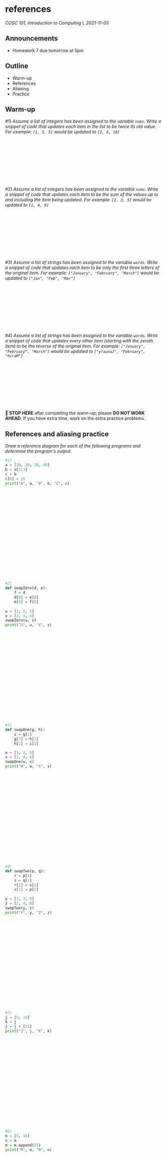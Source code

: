 # references
_COSC 101, Introduction to Computing I, 2021-11-03_

## Announcements
* Homework 7 due tomorrow at 5pm

## Outline
* Warm-up
* References
* Aliasing
* Practice

## Warm-up
\#1) *Assume a list of integers has been assigned to the variable `nums`. Write a snippet of code that updates each item in the list to be twice its old value. For example: `[1, 3, 5]` would be updated to `[2, 6, 10]`*

<p style="height:10em;"></p>

\#2) *Assume a list of integers has been assigned to the variable `nums`. Write a snippet of code that updates each item to be the sum of the values up to and including the item being updated. For example: `[1, 3, 5]` would be updated to `[1, 4, 9]`*

<p style="height:10em;"></p>

\#3) *Assume a list of strings has been assigned to the variable `words`. Write a snippet of code that updates each item to be only the first three letters of the original item. For example: `["January", "February", "March"]` would be updated to `["Jan", "Feb", "Mar"]`*

<p style="height:10em;"></p>

\#4) *Assume a list of strings has been assigned to the variable `words`. Write a snippet of code that updates every other item (starting with the zeroth item) to be the reverse of the original item. For example: `["January", "February", "March"]` would be updated to `["yraunaJ", "February", "hcraM"]`*

<p style="height:10em;"></p>

🛑 **STOP HERE** after completing the warm-up; please **DO NOT WORK AHEAD**. If you have extra time, work on the extra practice problems.

<div style="page-break-after:always;"></div>

## References and aliasing practice
_Draw a reference diagram for each of the following programs and determine the program's output._


```python
#1)
a = [10, 20, 30, 40]
b = a[1:3]
c = b
c[0] = 15
print("A", a, "B", b, "C", c)
```

<p style="height:20em;"></p>


```python
#2)
def swapZero(d, e):
    f = d
    d[0] = e[0]
    e[0] = f[0]
    
u = [1, 3, 5]
v = [2, 4, 6]
swapZero(u, v)
print("U", u, "V", v)
```

<p style="height:20em;"></p>


```python
#3)
def swapOne(g, h):
    i = g[:]
    g[1] = h[1]
    h[1] = i[1]

w = [1, 3, 5]
x = [2, 4, 6]
swapOne(w, x)
print("W", w, "X", x)
```

<p style="height:20em;"></p>


```python
#4)
def swapTwo(p, q):
    r = p[:]
    s = q[:]
    r[1] = s[1]
    s[1] = p[1]
    
y = [1, 3, 5]
z = [2, 4, 6]
swapTwo(y, z)
print("Y", y, "Z", z)
```

<p style="height:20em;"></p>


```python
#5)
j = [5, 10]
k = j
j = j + [15]
print("J", j, "K", k)
```

<p style="height:20em;"></p>


```python
#6)
m = [5, 10]
n = m
m = m.append(15)
print("M", m, "N", n)
```

<p style="height:20em;"></p>

## Extra practice
\#1) Write a function called `remove_false_original` that takes a list of boolean values and removes all False values from the list.

<p style="height:20em;"></p>

\#2) Write a function called `remove_false_copy` that takes a list of boolean values and returns a copy of the list with all False values removed. The original list should not be modified.

<p style="height:20em;"></p>

\#3) Write a function called `reverse` that takes a list and returns a copy of the list with the order of items reversed. The original list should not be modified.

<p style="height:20em;"></p>
